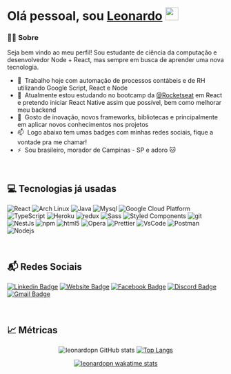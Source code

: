# Olá pessoal, sou [Leonardo](https://github.com/leonardopn) <img src="https://raw.githubusercontent.com/MartinHeinz/MartinHeinz/master/wave.gif" width="30px">

### 👨‍🚀 Sobre

Seja bem vindo ao meu perfil! Sou estudante de ciência da computação e desenvolvedor Node + React, mas sempre em busca de aprender uma nova tecnologia.

-   🔭 &nbsp;Trabalho hoje com automação de processos contábeis e de RH utilizando Google Script, React e Node
-   🌱 &nbsp;Atualmente estou estudando no bootcamp da [@Rocketseat](https://github.com/Rocketseat) em React e pretendo iniciar React Native assim que possível, bem como melhorar meu backend
-   💬 &nbsp;Gosto de inovação, novos frameworks, bibliotecas e principalmente em aplicar novos conhecimentos nos projetos
-   📫 &nbsp;Logo abaixo tem umas badges com minhas redes sociais, fique a vontade pra me chamar!
-   ⚡ &nbsp;Sou brasileiro, morador de Campinas - SP e adoro 🐱

<br/>

## 💻 Tecnologias já usadas

<p>
  <img alt="React" src="https://img.shields.io/badge/-React-45b8d8?style=flat-square&logo=react&logoColor=white" />
  <img alt="Arch Linux" src="https://img.shields.io/badge/-Arch-1793d1?style=flat-square&logo=arch-linux&logoColor=white" />
  <img alt="Java" src="https://img.shields.io/badge/-Java-CB3837?style=flat-square&logo=java&logoColor=white" />
  <img alt="Mysql" src="https://img.shields.io/badge/-MySQL-f29111?style=flat-square&logo=mysql&logoColor=white" />
  <img alt="Google Cloud Platform" src="https://img.shields.io/badge/-Google_Cloud_Platform-1a73e8?style=flat-square&logo=google-cloud&logoColor=white" />
  <img alt="TypeScript" src="https://img.shields.io/badge/-TypeScript-007ACC?style=flat-square&logo=typescript&logoColor=white" />
  <img alt="Heroku" src="https://img.shields.io/badge/-Heroku-430098?style=flat-square&logo=heroku&logoColor=white" />
  <img alt="redux" src="https://img.shields.io/badge/-Redux-764ABC?style=flat-square&logo=redux&logoColor=white" />
  <img alt="Sass" src="https://img.shields.io/badge/-Sass-CC6699?style=flat-square&logo=sass&logoColor=white" />
  <img alt="Styled Components" src="https://img.shields.io/badge/-Styled_Components-db7092?style=flat-square&logo=styled-components&logoColor=white" />
  <img alt="git" src="https://img.shields.io/badge/-Git-F05032?style=flat-square&logo=git&logoColor=white" />
  <img alt="NestJs" src="https://img.shields.io/badge/-NestJs-ea2845?style=flat-square&logo=nestjs&logoColor=white" />
  <img alt="npm" src="https://img.shields.io/badge/-NPM-CB3837?style=flat-square&logo=npm&logoColor=white" />
  <img alt="html5" src="https://img.shields.io/badge/-HTML5-E34F26?style=flat-square&logo=html5&logoColor=white" />
  <img alt="Opera" src="https://img.shields.io/badge/-Opera-CB3837?style=flat-square&logo=opera&logoColor=white" />
  <img alt="Prettier" src="https://img.shields.io/badge/-Prettier-F7B93E?style=flat-square&logo=prettier&logoColor=white" />
  <img alt="VsCode" src="https://img.shields.io/badge/-VsCode-2587ff?style=flat-square&logo=visual-studio-code&logoColor=white" />
  <img alt="Postman" src="https://img.shields.io/badge/-Postman-ef5b25?style=flat-square&logo=postman&logoColor=white" />

  <img alt="Nodejs" src="https://img.shields.io/badge/-Nodejs-43853d?style=flat-square&logo=Node.js&logoColor=white" />
</p>

<br/>

## 📬 Redes Sociais

[![Linkedin Badge](https://img.shields.io/badge/-Leonardo-blue?style=for-the-badge&logo=Linkedin&logoColor=white&link=https://www.linkedin.com/in/leonardo-petta-do-nascimento-75674015b/)](https://www.linkedin.com/in/leonardo-petta-do-nascimento-75674015b/)
[![Website Badge](https://img.shields.io/badge/-leonardopetta.dev-6b6bfa?style=for-the-badge&logo=Google-Chrome&logoColor=white&link=https://leonardopetta.dev/portfolio-web/)](https://leonardopetta.dev/portfolio-web/)
[![Facebook Badge](https://img.shields.io/badge/-leonardo.petta.nascimento-3b5998?style=for-the-badge&logo=facebook&logoColor=white&link=https://www.facebook.com/leonardo.petta.nascimento)](https://www.facebook.com/leonardo.petta.nascimento)
[![Discord Badge](https://img.shields.io/badge/-leonardopn2337-6b6bfa?style=for-the-badge&logo=discord&logoColor=white&link=https://discord.com/users/214878249208119296)](https://discord.com/users/214878249208119296)
[![Gmail Badge](https://img.shields.io/badge/-leonardocps9-c14438?style=for-the-badge&logo=Gmail&logoColor=white&link=mailto:leonardocps9@gmail.com)](mailto:leonardocps9@gmail.com)

<br/>

## 📈 Métricas

<div align='center'>

<p>

![leonardopn GitHub stats](https://github-readme-stats.vercel.app/api?username=leonardopn&count_private=true&theme=omni)
[![Top Langs](https://github-readme-stats.vercel.app/api/top-langs/?username=leonardopn&layout=compact)](https://github.com/anuraghazra/github-readme-stats&theme=omni)

</p>

[![leonardopn wakatime stats](https://github-readme-stats.vercel.app/api/wakatime?username=leonardopn)](https://github.com/leonardopn)

</div>
